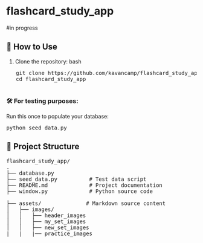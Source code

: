 # flashcard_study_app

#in progress

## 🚀 How to Use

1. Clone the repository:
   bash
  <pre>
   git clone https://github.com/kavancamp/flashcard_study_app
   cd flashcard_study_app
  </pre>

### 🛠️ For testing purposes:

Run this once to populate your database:
<pre>python seed_data.py</pre>

## 📁 Project Structure
<pre>
flashcard_study_app/
.
├── database.py           
├── seed_data.py          # Test data script
├── README.md             # Project documentation
├── window.py             # Python source code

├── assets/              # Markdown source content
│   ├── images/
│   │   ├── header_images
│   │   ├── my_set_images
│   │   ├── new_set_images
|   |   |── practice_images
